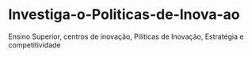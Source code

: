 # Investiga-o-Politicas-de-Inova-ao
Ensino Superior, centros de inovação, Piliticas de Inovação, Estratégia e competitividade
